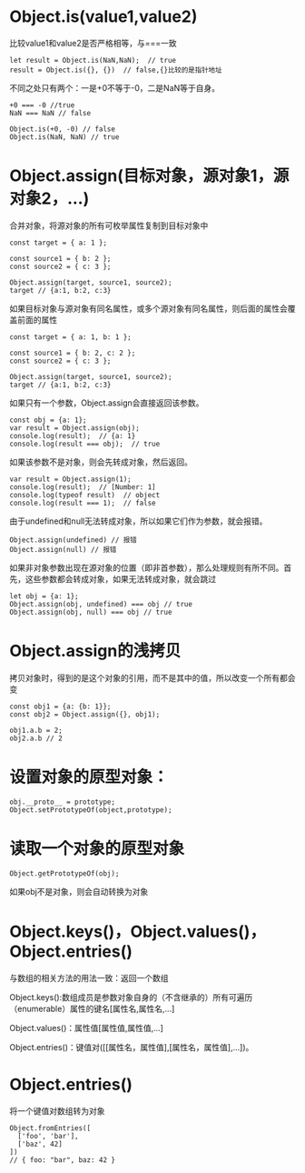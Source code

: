 # Object.is(value1,value2)
比较value1和value2是否严格相等，与===一致
```
let result = Object.is(NaN,NaN);  // true
result = Object.is({}, {})  // false,{}比较的是指针地址
```

不同之处只有两个：一是+0不等于-0，二是NaN等于自身。
```
+0 === -0 //true
NaN === NaN // false

Object.is(+0, -0) // false
Object.is(NaN, NaN) // true
```

# Object.assign(目标对象，源对象1，源对象2，...)
合并对象，将源对象的所有可枚举属性复制到目标对象中
```
const target = { a: 1 };

const source1 = { b: 2 };
const source2 = { c: 3 };

Object.assign(target, source1, source2);
target // {a:1, b:2, c:3}
```

如果目标对象与源对象有同名属性，或多个源对象有同名属性，则后面的属性会覆盖前面的属性
```
const target = { a: 1, b: 1 };

const source1 = { b: 2, c: 2 };
const source2 = { c: 3 };

Object.assign(target, source1, source2);
target // {a:1, b:2, c:3}
```

如果只有一个参数，Object.assign会直接返回该参数。
```
const obj = {a: 1};
var result = Object.assign(obj);
console.log(result);  // {a: 1}
console.log(result === obj);  // true
```

如果该参数不是对象，则会先转成对象，然后返回。
```
var result = Object.assign(1);
console.log(result);  // [Number: 1]
console.log(typeof result)  // object
console.log(result === 1);  // false
```

由于undefined和null无法转成对象，所以如果它们作为参数，就会报错。
```
Object.assign(undefined) // 报错
Object.assign(null) // 报错
```

如果非对象参数出现在源对象的位置（即非首参数），那么处理规则有所不同。首先，这些参数都会转成对象，如果无法转成对象，就会跳过
```
let obj = {a: 1};
Object.assign(obj, undefined) === obj // true
Object.assign(obj, null) === obj // true
```

# Object.assign的浅拷贝

拷贝对象时，得到的是这个对象的引用，而不是其中的值，所以改变一个所有都会变
```
const obj1 = {a: {b: 1}};
const obj2 = Object.assign({}, obj1);

obj1.a.b = 2;
obj2.a.b // 2
```

# 设置对象的原型对象：
```
obj.__proto__ = prototype;
Object.setPrototypeOf(object,prototype);
```

# 读取一个对象的原型对象
```
Object.getPrototypeOf(obj);
```
如果obj不是对象，则会自动转换为对象

# Object.keys()，Object.values()，Object.entries()
与数组的相关方法的用法一致：返回一个数组

Object.keys():数组成员是参数对象自身的（不含继承的）所有可遍历（enumerable）属性的键名[属性名,属性名,...]

Object.values()：属性值[属性值,属性值,...]

Object.entries()：键值对([[属性名，属性值],[属性名，属性值],...])。

# Object.entries()
将一个键值对数组转为对象
```
Object.fromEntries([
  ['foo', 'bar'],
  ['baz', 42]
])
// { foo: "bar", baz: 42 }
```
